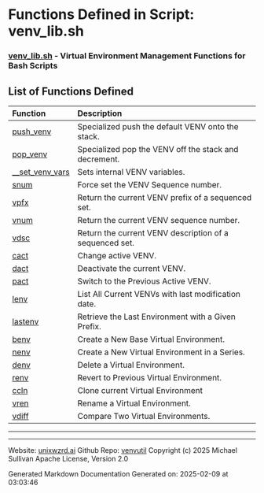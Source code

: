 # Functions Defined in Script: venv_lib.sh

### [venv_lib.sh](/docs/shdoc/bin/shinclude/scripts/venv_lib.sh.md) - Virtual Environment Management Functions for Bash Scripts

## List of Functions Defined

| Function | Description |
|:--|:--|
| [push_venv](functions/push_venv.md) | Specialized push the default VENV onto the stack. |
| [pop_venv](functions/pop_venv.md) | Specialized pop the VENV off the stack and decrement. |
| [__set_venv_vars](functions/__set_venv_vars.md) | Sets internal VENV variables. |
| [snum](functions/snum.md) | Force set the VENV Sequence number. |
| [vpfx](functions/vpfx.md) | Return the current VENV prefix of a sequenced set. |
| [vnum](functions/vnum.md) | Return the current VENV sequence number. |
| [vdsc](functions/vdsc.md) | Return the current VENV description of a sequenced set. |
| [cact](functions/cact.md) | Change active VENV. |
| [dact](functions/dact.md) | Deactivate the current VENV. |
| [pact](functions/pact.md) | Switch to the Previous Active VENV. |
| [lenv](functions/lenv.md) | List All Current VENVs with last modification date. |
| [lastenv](functions/lastenv.md) | Retrieve the Last Environment with a Given Prefix. |
| [benv](functions/benv.md) | Create a New Base Virtual Environment. |
| [nenv](functions/nenv.md) | Create a New Virtual Environment in a Series. |
| [denv](functions/denv.md) | Delete a Virtual Environment. |
| [renv](functions/renv.md) | Revert to Previous Virtual Environment. |
| [ccln](functions/ccln.md) | Clone current Virtual Environment |
| [vren](functions/vren.md) | Rename a Virtual Environment. |
| [vdiff](functions/vdiff.md) | Compare Two Virtual Environments. |

---

---

Website: [unixwzrd.ai](https://unixwzrd.ai)
Github Repo: [venvutil](https://github.com/unixwzrd/venvutil)
Copyright (c) 2025 Michael Sullivan
Apache License, Version 2.0

Generated Markdown Documentation
Generated on: 2025-02-09 at 03:03:46
